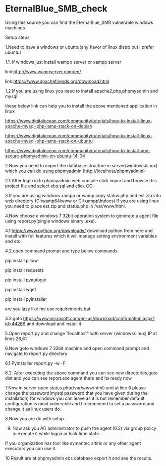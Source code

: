 # EternalBlue_SMB_check
Using this source you can find the EternalBlue_SMB vulnerable windows machines

Setup steps

1.Need to have a windows or ubuntu(any flavor of linux distro but i prefer ubuntu)

1.1. If windows just install wampp server or xampp server 

link:http://www.wampserver.com/en/

link:https://www.apachefriends.org/download.html

1.2 If you are using linux you need to install apache2,php,phpmyadmin and mysql

these below link can help you to install the above mentioned application in linux

https://www.digitalocean.com/community/tutorials/how-to-install-linux-apache-mysql-php-lamp-stack-on-debian

https://www.digitalocean.com/community/tutorials/how-to-install-linux-apache-mysql-php-lamp-stack-on-ubuntu

https://www.digitalocean.com/community/tutorials/how-to-install-and-secure-phpmyadmin-on-ubuntu-14-04

2.Now you need to import the database structure in server(windows/linux) which you can do using phpmyadmin (http://localhost/phpmyadmin) 

2.1.After login in to phpmyadmin web console click import and browse this project file and select ebs.sql and click GO.

3.If you are using windows xampp or wamp copy status.php and est.zip into web directory (C:\wamp64\www or C:\xampp\htdocs)
If you are using linux you need to place est.zip and status.php in /var/www/html.

4.Now choose a windows 7 32bit operation system to generate a agent file using report.py(single windows binary .exe).

4.1.https://www.python.org/downloads/ download python from here and install with full features which it will manage setting environment variables and etc.

4.2.open command prompt and type below commands

pip install pillow

pip install requests

pip install pyautogui

pip install wget

pip install pyinstaller

are you lazy like me use requirements.bat

4.3.goto https://www.microsoft.com/en-us/download/confirmation.aspx?id=44266 and download and install it

5.Open report.py and change "localhost" with server (windows/linux) IP at lines 26,61

6.Now goto windows 7 32bit machine and open command prompt and navigate to report.py directory

6.1.Pyinstaller report.py -w -F

6.2. After executing the above command you can see new directories,goto dist and you can see report.exe agent there and its ready now


7.Now in server open status.php(/var/www/html) and at line 6 please change the password(mysql password that you have given during the installation) for windows you can leave as it is but remember default configuration is most vulnerable and I recommend to set a password and change it as linux users do.

8.Now you are do with setup

9. Now ask you AD administrator to push the agent (6.2) via group policy to execute it while logon or lock time state.

If you organization has tool like symantec altiris or any other agent executors you can use it. 

10.Result are at phpmyadmin ebs database export it and see the results.
